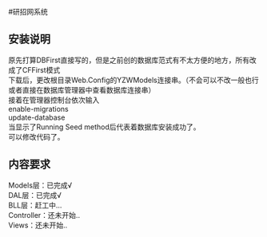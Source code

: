 #研招网系统
## 安装说明
原先打算DBFirst直接写的，但是之前创的数据库范式有不太方便的地方，所有改成了CFFirst模式<br/>
下载后，更改根目录Web.Config的YZWModels连接串。（不会可以不改一般也行或者直接在数据库管理器中查看数据库连接串）<br/>
接着在管理器控制台依次输入<br/>
enable-migrations<br/>
update-database<br/>
当显示了Running Seed method后代表着数据库安装成功了。<br/>
可以修改代码了。<br/>
## 内容要求
Models层：已完成√<br/>
DAL层：已完成√<br/>
BLL层：赶工中...<br/>
Controller：还未开始..<br/>
Views：还未开始..<br/>

